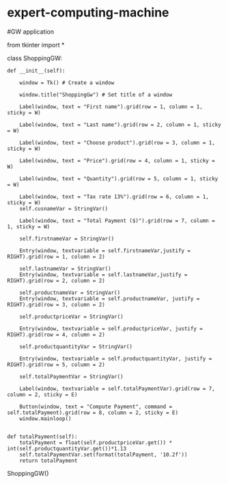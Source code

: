 # expert-computing-machine
#GW application

from tkinter import *

class ShoppingGW:

    def __init__(self):

        window = Tk() # Create a window

        window.title("ShoppingGw") # Set title of a window

        Label(window, text = "First name").grid(row = 1, column = 1, sticky = W)                     

        Label(window, text = "Last name").grid(row = 2, column = 1, sticky = W)                     

        Label(window, text = "Choose product").grid(row = 3, column = 1, sticky = W)

        Label(window, text = "Price").grid(row = 4, column = 1, sticky = W)

        Label(window, text = "Quantity").grid(row = 5, column = 1, sticky = W)

        Label(window, text = "Tax rate 13%").grid(row = 6, column = 1, sticky = W)
        self.cusnameVar = StringVar()
        
        Label(window, text = "Total Payment ($)").grid(row = 7, column = 1, sticky = W)
        
        self.firstnameVar = StringVar()

        Entry(window, textvariable = self.firstnameVar,justify = RIGHT).grid(row = 1, column = 2)

        self.lastnameVar = StringVar()
        Entry(window, textvariable = self.lastnameVar,justify = RIGHT).grid(row = 2, column = 2)

        self.productnameVar = StringVar()
        Entry(window, textvariable = self.productnameVar, justify = RIGHT).grid(row = 3, column = 2)

        self.productpriceVar = StringVar()

        Entry(window, textvariable = self.productpriceVar, justify = RIGHT).grid(row = 4, column = 2)

        self.productquantityVar = StringVar()

        Entry(window, textvariable = self.productquantityVar, justify = RIGHT).grid(row = 5, column = 2)

        self.totalPaymentVar = StringVar()

        Label(window, textvariable = self.totalPaymentVar).grid(row = 7, column = 2, sticky = E)

        Button(window, text = "Compute Payment", command = self.totalPayment).grid(row = 8, column = 2, sticky = E)
        window.mainloop()


    def totalPayment(self):
        totalPayment = float(self.productpriceVar.get()) * int(self.productquantityVar.get())*1.13
        self.totalPaymentVar.set(format(totalPayment, '10.2f'))
        return totalPayment

ShoppingGW()

